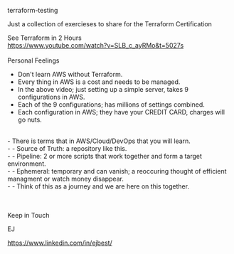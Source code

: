 <b4> terraform-testing </b4>

Just a collection of exercieses to share for the Terraform Certification 

See Terraform in 2 Hours <br>
https://www.youtube.com/watch?v=SLB_c_ayRMo&t=5027s
<br><br>
<b5>Personal Feelings </b5>
- Don't learn AWS without Terraform.
- Every thing in AWS is a cost and needs to be managed.
- In the above video; just setting up a simple server, takes 9 configurations in AWS.
- Each of the 9 configurations; has millions of settings combined.
- Each configuration in AWS; they have your CREDIT CARD, charges will go nuts.
<br>
- There is terms that in AWS/Cloud/DevOps that you will learn. <br>
- - Source of Truth: a repository like this. <br>
- - Pipeline: 2 or more scripts that work together and form a target environment. <br>
- - Ephemeral: temporary and can vanish; a reoccuring thought of efficient managment or watch money disappear. <br>
- - Think of this as a journey and we are here on this together. <br>
<br>
<br>

Keep in Touch <br>

EJ

https://www.linkedin.com/in/ejbest/
